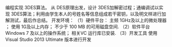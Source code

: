 编程实现 3DES算法。 从 DES原理出发，设计 3DES加解密过程；通编调试以实现 3DES算法；利用由学生本人的号姓名等信息组成若干密钥，以及明文样进行加解测试，最后作总结。
开发环境：
（1）硬件平台：
主频 1GHz及以上的微处理器 ；
使用 1G及以上内存；
不少于 100 MB 的可用磁盘空间.
（2）软件平台
Windows 7 及以上的操作系统；
相关VC 运行库已安装.
（3）开发工具
使用Visual Studio 2013 Ultimate 版本进行开发